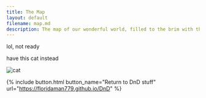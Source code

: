 ```yaml
---
title: The Map
layout: default
filename: map.md
description: The map of our wonderful world, filled to the brim with things to kill
---
```


lol, not ready

have this cat instead

<img src="https://thecatapi.com/api/images/get?format=src&type=static" alt="cat">

{% include button.html button_name="Return to DnD stuff" url="https://floridaman779.github.io/DnD" %}